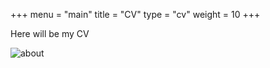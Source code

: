 +++
menu = "main"
title = "CV"
type = "cv"
weight = 10
+++

Here will be my CV

![about](../images/mac.jpg)



